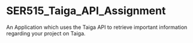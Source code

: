 # SER515_Taiga_API_Assignment
An Application which uses the Taiga API to retrieve important information regarding your project on Taiga.
